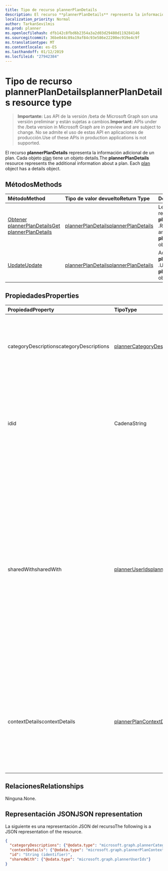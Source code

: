 ```yaml
---
title: Tipo de recurso plannerPlanDetails
description: El recurso **plannerPlanDetails** representa la información adicional de un plan. Cada objeto plan tiene un objeto details.
localization_priority: Normal
author: TarkanSevilmis
ms.prod: planner
ms.openlocfilehash: dfb142c8fbd6b2354a3a2d03d29480d119284146
ms.sourcegitcommit: 36be044c89a19af84c93e586e22200ec919e4c9f
ms.translationtype: MT
ms.contentlocale: es-ES
ms.lasthandoff: 01/12/2019
ms.locfileid: "27942384"
---
```

# <a name="plannerplandetails-resource-type"></a><span data-ttu-id="15ace-104">Tipo de recurso plannerPlanDetails</span><span class="sxs-lookup"><span data-stu-id="15ace-104">plannerPlanDetails resource type</span></span>

> <span data-ttu-id="15ace-105">**Importante:** Las API de la versión /beta de Microsoft Graph son una versión preliminar y están sujetas a cambios.</span><span class="sxs-lookup"><span data-stu-id="15ace-105">**Important:** APIs under the /beta version in Microsoft Graph are in preview and are subject to change.</span></span> <span data-ttu-id="15ace-106">No se admite el uso de estas API en aplicaciones de producción.</span><span class="sxs-lookup"><span data-stu-id="15ace-106">Use of these APIs in production applications is not supported.</span></span>

<span data-ttu-id="15ace-p103">El recurso **plannerPlanDetails** representa la información adicional de un plan. Cada objeto [plan](plannerplan.md) tiene un objeto details.</span><span class="sxs-lookup"><span data-stu-id="15ace-p103">The **plannerPlanDetails** resource represents the additional information about a plan. Each [plan](plannerplan.md) object has a details object.</span></span>


## <a name="methods"></a><span data-ttu-id="15ace-109">Métodos</span><span class="sxs-lookup"><span data-stu-id="15ace-109">Methods</span></span>

| <span data-ttu-id="15ace-110">Método</span><span class="sxs-lookup"><span data-stu-id="15ace-110">Method</span></span>           | <span data-ttu-id="15ace-111">Tipo de valor devuelto</span><span class="sxs-lookup"><span data-stu-id="15ace-111">Return Type</span></span>    |<span data-ttu-id="15ace-112">Descripción</span><span class="sxs-lookup"><span data-stu-id="15ace-112">Description</span></span>|
|:---------------|:--------|:----------|
|[<span data-ttu-id="15ace-113">Obtener plannerPlanDetails</span><span class="sxs-lookup"><span data-stu-id="15ace-113">Get plannerPlanDetails</span></span>](../api/plannerplandetails-get.md) | [<span data-ttu-id="15ace-114">plannerPlanDetails</span><span class="sxs-lookup"><span data-stu-id="15ace-114">plannerPlanDetails</span></span>](plannerplandetails.md) |<span data-ttu-id="15ace-115">Lea las propiedades y relaciones de un objeto **plannerPlanDetails** .</span><span class="sxs-lookup"><span data-stu-id="15ace-115">Read the properties and relationships of a **plannerPlanDetails** object.</span></span>|
|[<span data-ttu-id="15ace-116">Update</span><span class="sxs-lookup"><span data-stu-id="15ace-116">Update</span></span>](../api/plannerplandetails-update.md) | [<span data-ttu-id="15ace-117">plannerPlanDetails</span><span class="sxs-lookup"><span data-stu-id="15ace-117">plannerPlanDetails</span></span>](plannerplandetails.md)    |<span data-ttu-id="15ace-118">Actualizar un objeto **plannerPlanDetails** .</span><span class="sxs-lookup"><span data-stu-id="15ace-118">Update a **plannerPlanDetails** object.</span></span> |

## <a name="properties"></a><span data-ttu-id="15ace-119">Propiedades</span><span class="sxs-lookup"><span data-stu-id="15ace-119">Properties</span></span>
| <span data-ttu-id="15ace-120">Propiedad</span><span class="sxs-lookup"><span data-stu-id="15ace-120">Property</span></span>     | <span data-ttu-id="15ace-121">Tipo</span><span class="sxs-lookup"><span data-stu-id="15ace-121">Type</span></span>   |<span data-ttu-id="15ace-122">Descripción</span><span class="sxs-lookup"><span data-stu-id="15ace-122">Description</span></span>|
|:---------------|:--------|:----------|
|<span data-ttu-id="15ace-123">categoryDescriptions</span><span class="sxs-lookup"><span data-stu-id="15ace-123">categoryDescriptions</span></span>|[<span data-ttu-id="15ace-124">plannerCategoryDescriptions</span><span class="sxs-lookup"><span data-stu-id="15ace-124">plannerCategoryDescriptions</span></span>](plannercategorydescriptions.md)|<span data-ttu-id="15ace-125">Objeto que especifica las descripciones de las seis categorías que pueden estar asociadas a las tareas del plan</span><span class="sxs-lookup"><span data-stu-id="15ace-125">An object that specifies the descriptions of the six categories that can be associated with tasks in the plan</span></span>|
|<span data-ttu-id="15ace-126">id</span><span class="sxs-lookup"><span data-stu-id="15ace-126">id</span></span>|<span data-ttu-id="15ace-127">Cadena</span><span class="sxs-lookup"><span data-stu-id="15ace-127">String</span></span>| <span data-ttu-id="15ace-128">Solo lectura.</span><span class="sxs-lookup"><span data-stu-id="15ace-128">Read-only.</span></span> <span data-ttu-id="15ace-129">El identificador de los detalles del plan.</span><span class="sxs-lookup"><span data-stu-id="15ace-129">The ID of the plan details.</span></span> <span data-ttu-id="15ace-130">Es 28 caracteres de largo y entre mayúsculas y minúsculas.</span><span class="sxs-lookup"><span data-stu-id="15ace-130">It is 28 characters long and case-sensitive.</span></span> <span data-ttu-id="15ace-131">[Validación de formato](tasks-identifiers-disclaimer.md) se realiza en el servicio.</span><span class="sxs-lookup"><span data-stu-id="15ace-131">[Format validation](tasks-identifiers-disclaimer.md) is done on the service.</span></span>|
|<span data-ttu-id="15ace-132">sharedWith</span><span class="sxs-lookup"><span data-stu-id="15ace-132">sharedWith</span></span>|[<span data-ttu-id="15ace-133">plannerUserIds</span><span class="sxs-lookup"><span data-stu-id="15ace-133">plannerUserIds</span></span>](planneruserids.md)|<span data-ttu-id="15ace-134">El conjunto de identificadores que este plan se comparte con la de usuario.</span><span class="sxs-lookup"><span data-stu-id="15ace-134">The set of user IDs that this plan is shared with.</span></span> <span data-ttu-id="15ace-135">Si usa grupos de Office 365, use los grupos de API para administrar la pertenencia a grupos para compartir el plan [del grupo](group.md) .</span><span class="sxs-lookup"><span data-stu-id="15ace-135">If you are using Office 365 Groups, use the groups API to manage group membership to share the [group's](group.md) plan.</span></span> <span data-ttu-id="15ace-136">También puede agregar a los miembros existentes del grupo a esta colección, aunque no es necesario en orden para que tengan acceso el plan de propiedad del grupo.</span><span class="sxs-lookup"><span data-stu-id="15ace-136">You can also add existing members of the group to this collection, although it is not required in order for them to access the plan owned by the group.</span></span> |
|<span data-ttu-id="15ace-137">contextDetails</span><span class="sxs-lookup"><span data-stu-id="15ace-137">contextDetails</span></span>|[<span data-ttu-id="15ace-138">plannerPlanContextDetailsCollection</span><span class="sxs-lookup"><span data-stu-id="15ace-138">plannerPlanContextDetailsCollection</span></span>](plannerplancontextdetailscollection.md)|<span data-ttu-id="15ace-139">Solo lectura.</span><span class="sxs-lookup"><span data-stu-id="15ace-139">Read-only.</span></span> <span data-ttu-id="15ace-140">Una colección de información adicional asociada con las entradas de [plannerPlanContext](plannerplancontext.md) que se definen para el contenedor de [plannerPlan](plannerplan.md) .</span><span class="sxs-lookup"><span data-stu-id="15ace-140">A collection of additional information associated with [plannerPlanContext](plannerplancontext.md) entries that are defined for the [plannerPlan](plannerplan.md) container.</span></span> |

## <a name="relationships"></a><span data-ttu-id="15ace-141">Relaciones</span><span class="sxs-lookup"><span data-stu-id="15ace-141">Relationships</span></span>
<span data-ttu-id="15ace-142">Ninguna.</span><span class="sxs-lookup"><span data-stu-id="15ace-142">None.</span></span>


## <a name="json-representation"></a><span data-ttu-id="15ace-143">Representación JSON</span><span class="sxs-lookup"><span data-stu-id="15ace-143">JSON representation</span></span>
<span data-ttu-id="15ace-144">La siguiente es una representación JSON del recurso</span><span class="sxs-lookup"><span data-stu-id="15ace-144">The following is a JSON representation of the resource.</span></span>

<!-- {
  "blockType": "resource",
  "optionalProperties": [

  ],
  "@odata.type": "microsoft.graph.plannerPlanDetails"
}-->

```json
{
  "categoryDescriptions": {"@odata.type": "microsoft.graph.plannerCategoryDescriptions"},
  "contextDetails": {"@odata.type": "microsoft.graph.plannerPlanContextDetailsCollection"},
  "id": "String (identifier)",
  "sharedWith": {"@odata.type": "microsoft.graph.plannerUserIds"}
}

```

<!-- uuid: 8fcb5dbc-d5aa-4681-8e31-b001d5168d79
2015-10-25 14:57:30 UTC -->
<!-- {
  "type": "#page.annotation",
  "description": "plannerPlanDetails resource",
  "keywords": "",
  "section": "documentation",
  "tocPath": ""
}-->
